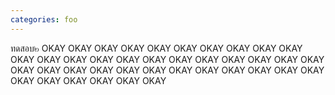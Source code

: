 ```yaml
---
categories: foo
---
```

ทดสอบ๒
OKAY OKAY OKAY OKAY OKAY OKAY OKAY OKAY OKAY OKAY OKAY OKAY OKAY OKAY OKAY OKAY OKAY OKAY OKAY OKAY OKAY OKAY OKAY OKAY OKAY OKAY OKAY OKAY OKAY OKAY OKAY OKAY OKAY OKAY OKAY OKAY OKAY OKAY OKAY OKAY
